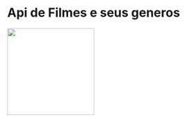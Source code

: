 # Api de Filmes e seus generos

<img src="https://github.com/user-attachments/assets/fb774100-856f-42fa-a6fb-75fd1f0b23d4" width="200" heigth="200" />
